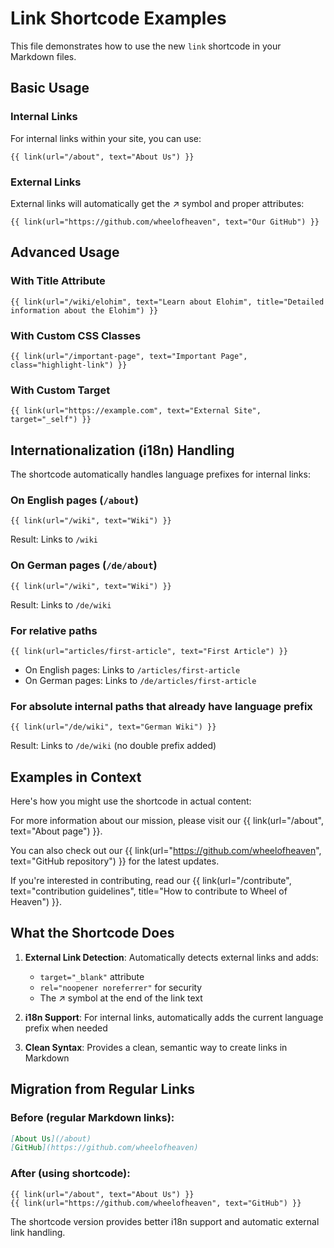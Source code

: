 # Link Shortcode Examples

This file demonstrates how to use the new `link` shortcode in your Markdown files.

## Basic Usage

### Internal Links
For internal links within your site, you can use:

```
{{ link(url="/about", text="About Us") }}
```

### External Links
External links will automatically get the ↗ symbol and proper attributes:

```
{{ link(url="https://github.com/wheelofheaven", text="Our GitHub") }}
```

## Advanced Usage

### With Title Attribute
```
{{ link(url="/wiki/elohim", text="Learn about Elohim", title="Detailed information about the Elohim") }}
```

### With Custom CSS Classes
```
{{ link(url="/important-page", text="Important Page", class="highlight-link") }}
```

### With Custom Target
```
{{ link(url="https://example.com", text="External Site", target="_self") }}
```

## Internationalization (i18n) Handling

The shortcode automatically handles language prefixes for internal links:

### On English pages (`/about`)
```
{{ link(url="/wiki", text="Wiki") }}
```
Result: Links to `/wiki`

### On German pages (`/de/about`)
```
{{ link(url="/wiki", text="Wiki") }}
```
Result: Links to `/de/wiki`

### For relative paths
```
{{ link(url="articles/first-article", text="First Article") }}
```
- On English pages: Links to `/articles/first-article`
- On German pages: Links to `/de/articles/first-article`

### For absolute internal paths that already have language prefix
```
{{ link(url="/de/wiki", text="German Wiki") }}
```
Result: Links to `/de/wiki` (no double prefix added)

## Examples in Context

Here's how you might use the shortcode in actual content:

For more information about our mission, please visit our {{ link(url="/about", text="About page") }}.

You can also check out our {{ link(url="https://github.com/wheelofheaven", text="GitHub repository") }} for the latest updates.

If you're interested in contributing, read our {{ link(url="/contribute", text="contribution guidelines", title="How to contribute to Wheel of Heaven") }}.

## What the Shortcode Does

1. **External Link Detection**: Automatically detects external links and adds:
   - `target="_blank"` attribute
   - `rel="noopener noreferrer"` for security
   - The ↗ symbol at the end of the link text

2. **i18n Support**: For internal links, automatically adds the current language prefix when needed

3. **Clean Syntax**: Provides a clean, semantic way to create links in Markdown

## Migration from Regular Links

### Before (regular Markdown links):
```markdown
[About Us](/about)
[GitHub](https://github.com/wheelofheaven)
```

### After (using shortcode):
```
{{ link(url="/about", text="About Us") }}
{{ link(url="https://github.com/wheelofheaven", text="GitHub") }}
```

The shortcode version provides better i18n support and automatic external link handling.